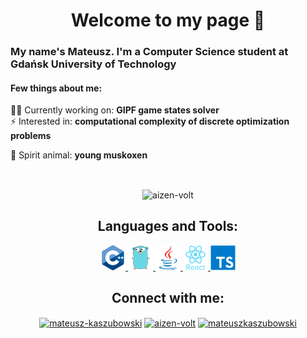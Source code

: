<h1 align="center">Welcome to my page 👋</h1>
<h3>My name's Mateusz. I'm a Computer Science student at Gdańsk University of Technology</h3>

<h4>Few things about me:</h4>
 👨‍💻 Currently working on: <strong>GIPF game states solver</strong>
 <br>
⚡ Interested in: <strong>computational complexity of discrete optimization problems</strong>
 
🫶 Spirit animal: <strong>young muskoxen</strong>

<br>
<p align="center"><img align="center" src="https://github-readme-stats.vercel.app/api/top-langs?username=aizen-volt&show_icons=true&locale=en&layout=compact" alt="aizen-volt" /></p>

<h2 align="center">Languages and Tools:</h2>
<p align="center"> <a href="https://www.w3schools.com/cpp/" target="_blank" rel="noreferrer"> <img src="https://raw.githubusercontent.com/devicons/devicon/master/icons/cplusplus/cplusplus-original.svg" alt="cplusplus" width="40" height="40"/> </a> <a href="https://golang.org" target="_blank" rel="noreferrer"> <img src="https://raw.githubusercontent.com/devicons/devicon/master/icons/go/go-original.svg" alt="go" width="40" height="40"/> </a> <a href="https://www.java.com" target="_blank" rel="noreferrer"> <img src="https://raw.githubusercontent.com/devicons/devicon/master/icons/java/java-original.svg" alt="java" width="40" height="40"/> </a> <a href="https://reactjs.org/" target="_blank" rel="noreferrer"> <img src="https://raw.githubusercontent.com/devicons/devicon/master/icons/react/react-original-wordmark.svg" alt="react" width="40" height="40"/> </a> <a href="https://www.typescriptlang.org/" target="_blank" rel="noreferrer"> <img src="https://raw.githubusercontent.com/devicons/devicon/master/icons/typescript/typescript-original.svg" alt="typescript" width="40" height="40"/> </a> </p>


<h2 align="center">Connect with me:</h2>
<p align="center">
<a href="https://linkedin.com/in/mateusz-kaszubowski" target="blank"><img align="center" src="https://raw.githubusercontent.com/rahuldkjain/github-profile-readme-generator/master/src/images/icons/Social/linked-in-alt.svg" alt="mateusz-kaszubowski" height="30" width="40" /></a>
<a href="https://www.leetcode.com/aizen-volt" target="blank"><img align="center" src="https://raw.githubusercontent.com/rahuldkjain/github-profile-readme-generator/master/src/images/icons/Social/leet-code.svg" alt="aizen-volt" height="30" width="40" /></a>
<a href="https://www.youtube.com/channel/UCOM25OTP4NuNxIVPMz-CWgw" target="blank"><img align="center" src="https://raw.githubusercontent.com/rahuldkjain/github-profile-readme-generator/master/src/images/icons/Social/youtube.svg" alt="mateuszkaszubowski" height="30" width="40" /></a>
</p>
